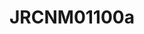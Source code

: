 <a name="material" />

# JRCNM01100a
<script type="application/ld+json">
  {
    "@context": "https://schema.org/",
    "@type": "ChemicalSubstance",
    "http://purl.org/dc/terms/conformsTo":
      {
        "@type": "CreativeWork",
        "@id": "https://bioschemas.org/profiles/ChemicalSubstance/0.4-RELEASE/"
      },
    "@id": "https://egonw.github.io/nanowiki/nanowiki376.html#material",
    "name": "JRCNM01100a",
    "sameAs": "http://127.0.0.1/mediawiki/index.php/Special:URIResolver/JRCNM01100a"
  }
</script>

